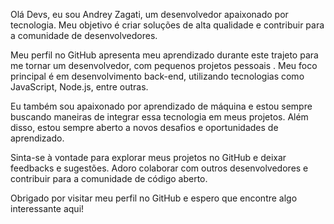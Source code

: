 Olá Devs, eu sou Andrey Zagati, um desenvolvedor apaixonado por tecnologia. Meu objetivo é criar soluções de alta qualidade e contribuir para a comunidade de desenvolvedores.

Meu perfil no GitHub apresenta meu aprendizado durante este trajeto para me tornar um desenvolvedor, com pequenos projetos pessoais . Meu foco principal é em desenvolvimento back-end, utilizando tecnologias como JavaScript, Node.js, entre outras.

Eu também sou apaixonado por aprendizado de máquina e estou sempre buscando maneiras de integrar essa tecnologia em meus projetos. Além disso, estou sempre aberto a novos desafios e oportunidades de aprendizado.

Sinta-se à vontade para explorar meus projetos no GitHub e deixar feedbacks e sugestões. Adoro colaborar com outros desenvolvedores e contribuir para a comunidade de código aberto.

Obrigado por visitar meu perfil no GitHub e espero que encontre algo interessante aqui!

